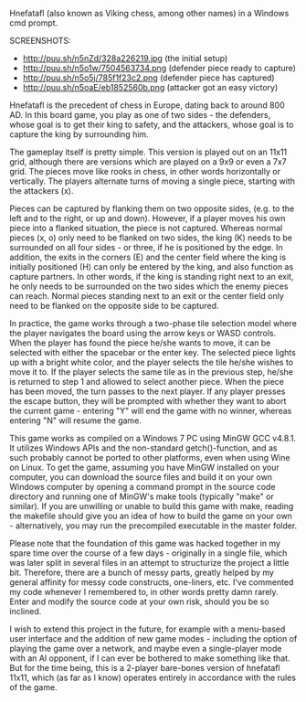 Hnefatafl (also known as Viking chess, among other names) in a Windows cmd prompt.

SCREENSHOTS:
  * http://puu.sh/n5nZd/328a226219.jpg (the initial setup)
  * http://puu.sh/n5o1w/7504563734.png (defender piece ready to capture)
  * http://puu.sh/n5o5j/785f1f23c2.png (defender piece has captured)
  * http://puu.sh/n5oaE/eb1852560b.png (attacker got an easy victory)

Hnefatafl is the precedent of chess in Europe, dating back to around 800 AD. In this board game, you play as one of two sides - the defenders, whose goal is to get their king to safety, and the attackers, whose goal is to capture the king by surrounding him.

The gameplay itself is pretty simple. This version is played out on an 11x11 grid, although there are versions which are played on a 9x9 or even a 7x7 grid. The pieces move like rooks in chess, in other words horizontally or vertically. The players alternate turns of moving a single piece, starting with the attackers (x).

Pieces can be captured by flanking them on two opposite sides, (e.g. to the left and to the right, or up and down). However, if a player moves his own piece into a flanked situation, the piece is not captured. Whereas normal pieces (x, o) only need to be flanked on two sides, the king (K) needs to be surrounded on all four sides - or three, if he is positioned by the edge. In addition, the exits in the corners (E) and the center field where the king is initially positioned (H) can only be entered by the king, and also function as capture partners. In other words, if the king is standing right next to an exit, he only needs to be surrounded on the two sides which the enemy pieces can reach. Normal pieces standing next to an exit or the center field only need to be flanked on the opposite side to be captured.

In practice, the game works through a two-phase tile selection model where the player navigates the board using the arrow keys or WASD controls. When the player has found the piece he/she wants to move, it can be selected with either the spacebar or the enter key. The selected piece lights up with a bright white color, and the player selects the tile he/she wishes to move it to. If the player selects the same tile as in the previous step, he/she is returned to step 1 and allowed to select another piece. When the piece has been moved, the turn passes to the next player. If any player presses the escape button, they will be prompted with whether they want to abort the current game - entering "Y" will end the game with no winner, whereas entering "N" will resume the game.

This game works as compiled on a Windows 7 PC using MinGW GCC v4.8.1. It utilizes Windows APIs and the non-standard getch()-function, and as such probably cannot be ported to other platforms, even when using Wine on Linux. To get the game, assuming you have MinGW installed on your computer, you can download the source files and build it on your own Windows computer by opening a command prompt in the source code directory and running one of MinGW's make tools (typically "make" or similar). If you are unwilling or unable to build this game with make, reading the makefile should give you an idea of how to build the game on your own - alternatively, you may run the precompiled executable in the master folder.

Please note that the foundation of this game was hacked together in my spare time over the course of a few days - originally in a single file, which was later split in several files in an attempt to structurize the project a little bit. Therefore, there are a bunch of messy parts, greatly helped by my general affinity for messy code constructs, one-liners, etc. I've commented my code whenever I remembered to, in other words pretty damn rarely. Enter and modify the source code at your own risk, should you be so inclined.

I wish to extend this project in the future, for example with a menu-based user interface and the addition of new game modes - including the option of playing the game over a network, and maybe even a single-player mode with an AI opponent, if I can ever be bothered to make something like that. But for the time being, this is a 2-player bare-bones version of hnefatafl 11x11, which (as far as I know) operates entirely in accordance with the rules of the game.
